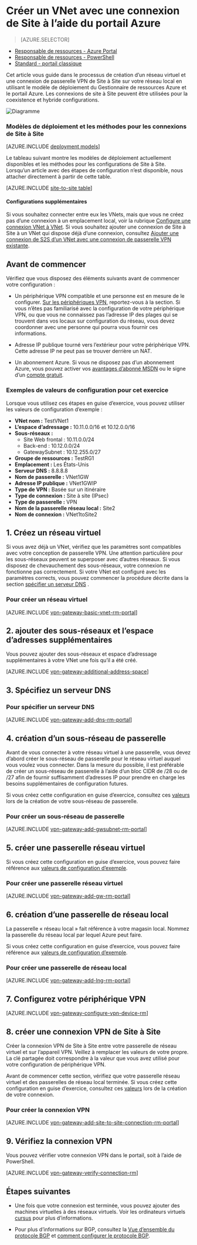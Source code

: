 <properties
   pageTitle="Créer un réseau virtuel doté d’une connexion VPN de Site à Site à l’aide du Gestionnaire de ressources Azure et le portail Azure | Microsoft Azure"
   description="Comment créer le VNet en utilisant le modèle de déploiement du Gestionnaire de ressources et le connecter à votre revendeur local sur site à l’aide d’une connexion de passerelle VPN de S2S de réseau."
   services="vpn-gateway"
   documentationCenter="na"
   authors="cherylmc"
   manager="carmonm"
   editor=""
   tags="azure-resource-manager"/>

<tags
   ms.service="vpn-gateway"
   ms.devlang="na"
   ms.topic="hero-article"
   ms.tgt_pltfrm="na"
   ms.workload="infrastructure-services"
   ms.date="10/14/2016"
   ms.author="cherylmc"/>

# <a name="create-a-vnet-with-a-site-to-site-connection-using-the-azure-portal"></a>Créer un VNet avec une connexion de Site à l’aide du portail Azure

> [AZURE.SELECTOR]
- [Responsable de ressources - Azure Portal](vpn-gateway-howto-site-to-site-resource-manager-portal.md)
- [Responsable de ressources - PowerShell](vpn-gateway-create-site-to-site-rm-powershell.md)
- [Standard - portail classique](vpn-gateway-site-to-site-create.md)


Cet article vous guide dans le processus de création d’un réseau virtuel et une connexion de passerelle VPN de Site à Site sur votre réseau local en utilisant le modèle de déploiement du Gestionnaire de ressources Azure et le portail Azure. Les connexions de site à Site peuvent être utilisées pour la coexistence et hybride configurations.

![Diagramme](./media/vpn-gateway-howto-site-to-site-resource-manager-portal/s2srmportal.png)


### <a name="deployment-models-and-methods-for-site-to-site-connections"></a>Modèles de déploiement et les méthodes pour les connexions de Site à Site

[AZURE.INCLUDE [deployment models](../../includes/vpn-gateway-deployment-models-include.md)] 

Le tableau suivant montre les modèles de déploiement actuellement disponibles et les méthodes pour les configurations de Site à Site. Lorsqu’un article avec des étapes de configuration n’est disponible, nous attacher directement à partir de cette table.

[AZURE.INCLUDE [site-to-site table](../../includes/vpn-gateway-table-site-to-site-include.md)]

#### <a name="additional-configurations"></a>Configurations supplémentaires 

Si vous souhaitez connecter entre eux les VNets, mais que vous ne créez pas d’une connexion à un emplacement local, voir la rubrique [Configure une connexion VNet à VNet](vpn-gateway-vnet-vnet-rm-ps.md). Si vous souhaitez ajouter une connexion de Site à Site à un VNet qui dispose déjà d’une connexion, consultez [Ajouter une connexion de S2S d’un VNet avec une connexion de passerelle VPN existante](vpn-gateway-howto-multi-site-to-site-resource-manager-portal.md).

## <a name="before-you-begin"></a>Avant de commencer

Vérifiez que vous disposez des éléments suivants avant de commencer votre configuration :

- Un périphérique VPN compatible et une personne est en mesure de le configurer. [Sur les périphériques VPN](vpn-gateway-about-vpn-devices.md), reportez-vous à la section. Si vous n’êtes pas familiarisé avec la configuration de votre périphérique VPN, ou que vous ne connaissez pas l’adresse IP des plages qui se trouvent dans vos locaux sur configuration du réseau, vous devez coordonner avec une personne qui pourra vous fournir ces informations.

- Adresse IP publique tourné vers l’extérieur pour votre périphérique VPN. Cette adresse IP ne peut pas se trouver derrière un NAT.
    
- Un abonnement Azure. Si vous ne disposez pas d’un abonnement Azure, vous pouvez activer vos [avantages d’abonné MSDN](http://azure.microsoft.com/pricing/member-offers/msdn-benefits-details/) ou le signe d’un [compte gratuit](http://azure.microsoft.com/pricing/free-trial/).

### <a name="values"></a>Exemples de valeurs de configuration pour cet exercice


Lorsque vous utilisez ces étapes en guise d’exercice, vous pouvez utiliser les valeurs de configuration d’exemple :

- **VNet nom :** TestVNet1
- **L’espace d’adressage :** 10.11.0.0/16 et 10.12.0.0/16
- **Sous-réseaux :**
    - Site Web frontal : 10.11.0.0/24
    - Back-end : 10.12.0.0/24
    - GatewaySubnet : 10.12.255.0/27
- **Groupe de ressources :** TestRG1
- **Emplacement :** Les États-Unis
- **Serveur DNS :** 8.8.8.8
- **Nom de passerelle :** VNet1GW
- **Adresse IP publique :** VNet1GWIP
- **Type de VPN :** Basée sur un itinéraire
- **Type de connexion :** Site à site (IPsec)
- **Type de passerelle :** VPN
- **Nom de la passerelle réseau local :** Site2
- **Nom de connexion :** VNet1toSite2


## <a name="CreatVNet"></a>1. Créez un réseau virtuel 

Si vous avez déjà un VNet, vérifiez que les paramètres sont compatibles avec votre conception de passerelle VPN. Une attention particulière pour les sous-réseaux peuvent se superposer avec d’autres réseaux. Si vous disposez de chevauchement des sous-réseaux, votre connexion ne fonctionne pas correctement. Si votre VNet est configuré avec les paramètres corrects, vous pouvez commencer la procédure décrite dans la section [spécifier un serveur DNS](#dns) .

### <a name="to-create-a-virtual-network"></a>Pour créer un réseau virtuel

[AZURE.INCLUDE [vpn-gateway-basic-vnet-rm-portal](../../includes/vpn-gateway-basic-vnet-rm-portal-include.md)]  

## <a name="subnets"></a>2. ajouter des sous-réseaux et l’espace d’adresses supplémentaires

Vous pouvez ajouter des sous-réseaux et espace d’adressage supplémentaires à votre VNet une fois qu’il a été créé.

[AZURE.INCLUDE [vpn-gateway-additional-address-space](../../includes/vpn-gateway-additional-address-space-include.md)] 

## <a name="dns"></a>3. Spécifiez un serveur DNS

### <a name="to-specify-a-dns-server"></a>Pour spécifier un serveur DNS

[AZURE.INCLUDE [vpn-gateway-add-dns-rm-portal](../../includes/vpn-gateway-add-dns-rm-portal-include.md)]

## <a name="gatewaysubnet"></a>4. création d’un sous-réseau de passerelle

Avant de vous connecter à votre réseau virtuel à une passerelle, vous devez d’abord créer le sous-réseau de passerelle pour le réseau virtuel auquel vous voulez vous connecter. Dans la mesure du possible, il est préférable de créer un sous-réseau de passerelle à l’aide d’un bloc CIDR de /28 ou de /27 afin de fournir suffisamment d’adresses IP pour prendre en charge les besoins supplémentaires de configuration futures.

Si vous créez cette configuration en guise d’exercice, consultez ces [valeurs](#values) lors de la création de votre sous-réseau de passerelle.

### <a name="to-create-a-gateway-subnet"></a>Pour créer un sous-réseau de passerelle


[AZURE.INCLUDE [vpn-gateway-add-gwsubnet-rm-portal](../../includes/vpn-gateway-add-gwsubnet-rm-portal-include.md)]

## <a name="VNetGateway"></a>5. créer une passerelle réseau virtuel

Si vous créez cette configuration en guise d’exercice, vous pouvez faire référence aux [valeurs de configuration d’exemple](#values).

### <a name="to-create-a-virtual-network-gateway"></a>Pour créer une passerelle réseau virtuel

[AZURE.INCLUDE [vpn-gateway-add-gw-rm-portal](../../includes/vpn-gateway-add-gw-rm-portal-include.md)]

## <a name="LocalNetworkGateway"></a>6. création d’une passerelle de réseau local

La passerelle « réseau local » fait référence à votre magasin local. Nommez la passerelle du réseau local par lequel Azure peut faire. 

Si vous créez cette configuration en guise d’exercice, vous pouvez faire référence aux [valeurs de configuration d’exemple](#values).

### <a name="to-create-a-local-network-gateway"></a>Pour créer une passerelle de réseau local

[AZURE.INCLUDE [vpn-gateway-add-lng-rm-portal](../../includes/vpn-gateway-add-lng-rm-portal-include.md)]

## <a name="VPNDevice"></a>7. Configurez votre périphérique VPN

[AZURE.INCLUDE [vpn-gateway-configure-vpn-device-rm](../../includes/vpn-gateway-configure-vpn-device-rm-include.md)]

## <a name="CreateConnection"></a>8. créer une connexion VPN de Site à Site

Créer la connexion VPN de Site à Site entre votre passerelle de réseau virtuel et sur l’appareil VPN. Veillez à remplacer les valeurs de votre propre. La clé partagée doit correspondre à la valeur que vous avez utilisé pour votre configuration de périphérique VPN. 

Avant de commencer cette section, vérifiez que votre passerelle réseau virtuel et des passerelles de réseau local terminée. Si vous créez cette configuration en guise d’exercice, consultez ces [valeurs](#values) lors de la création de votre connexion.

### <a name="to-create-the-vpn-connection"></a>Pour créer la connexion VPN


[AZURE.INCLUDE [vpn-gateway-add-site-to-site-connection-rm-portal](../../includes/vpn-gateway-add-site-to-site-connection-rm-portal-include.md)]

## <a name="VerifyConnection"></a>9. Vérifiez la connexion VPN

Vous pouvez vérifier votre connexion VPN dans le portail, soit à l’aide de PowerShell.

[AZURE.INCLUDE [vpn-gateway-verify-connection-rm](../../includes/vpn-gateway-verify-connection-rm-include.md)]

## <a name="next-steps"></a>Étapes suivantes

- Une fois que votre connexion est terminée, vous pouvez ajouter des machines virtuelles à des réseaux virtuels. Voir les ordinateurs virtuels [cursus](https://azure.microsoft.com/documentation/learning-paths/virtual-machines) pour plus d’informations.

- Pour plus d’informations sur BGP, consultez la [Vue d’ensemble du protocole BGP](vpn-gateway-bgp-overview.md) et [comment configurer le protocole BGP](vpn-gateway-bgp-resource-manager-ps.md).
